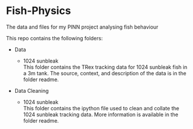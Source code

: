 # Fish-Physics
The data and files for my PINN project analysing fish behaviour


This repo contains the following folders:

* Data 
    * 1024 sunbleak<br>
    This folder contains the TRex tracking data for 1024 sunbleak fish in a 3m tank. The source, context, and description of the data is in the folder readme.
    
* Data Cleaning
   * 1024 sunbleak<br>
   This folder contains the ipython file used to clean and collate the 1024 sunbleak tracking data. More information is available in the folder readme.
    
